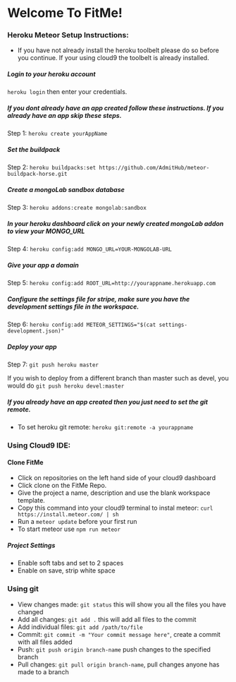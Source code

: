 # Welcome To FitMe!

### Heroku Meteor Setup Instructions:

- If you have not already install the heroku toolbelt please do so before
you continue. If your using cloud9 the toolbelt is already installed.

##### Login to your heroku account
`heroku login` then enter your credentials.

##### If you dont already have an app created follow these instructions. If you already have an app skip these steps.
Step 1: `heroku create yourAppName`

##### Set the buildpack
Step 2: `heroku buildpacks:set https://github.com/AdmitHub/meteor-buildpack-horse.git`

##### Create a mongoLab sandbox database
Step 3: `heroku addons:create mongolab:sandbox`

##### In your heroku dashboard click on your newly created mongoLab addon to view your MONGO_URL
Step 4: `heroku config:add MONGO_URL=YOUR-MONGOLAB-URL`

##### Give your app a domain
Step 5: `heroku config:add ROOT_URL=http://yourappname.herokuapp.com`

##### Configure the settings file for stripe, make sure you have the development settings file in the workspace.
Step 6: `heroku config:add METEOR_SETTINGS="$(cat settings-development.json)"`

##### Deploy your app
Step 7: `git push heroku master`

If you wish to deploy from a different branch than master such as devel, you would do `git push heroku devel:master`

##### If you already have an app created then you just need to set the git remote.

- To set heroku git remote: ` heroku git:remote -a yourappname `

### Using Cloud9 IDE:

#### Clone FitMe

- Click on repositories on the left hand side of your cloud9 dashboard
- Click clone on the FitMe Repo.
- Give the project a name, description and use the blank workspace template.
- Copy this command into your cloud9 terminal to instal meteor: ` curl https://install.meteor.com/ | sh `
- Run a ` meteor update ` before your first run
- To start meteor use `npm run meteor`

##### Project Settings
- Enable soft tabs and set to 2 spaces
- Enable on save, strip white space

### Using git

- View changes made: `git status` this will show you all the files you have changed
- Add all changes: `git add .` this will add all files to the commit
- Add individual files: `git add /path/to/file`
- Commit: `git commit -m "Your commit message here"`, create a commit with all files added
- Push: `git push origin branch-name` push changes to the specified branch
- Pull changes: `git pull origin branch-name`, pull changes anyone has made to a branch
